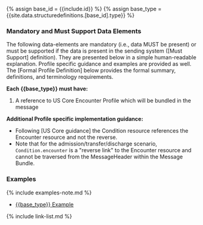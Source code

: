 
{% assign base_id = {{include.id}} %}
{% assign base_type = {{site.data.structuredefinitions.[base_id].type}} %}

### Mandatory and Must Support Data Elements

The following data-elements are mandatory (i.e., data MUST be present) or must be supported if the data is present in the sending system ([Must Support] definition). They are presented below in a simple human-readable explanation.  Profile specific guidance and examples are provided as well.  The [Formal Profile Definition] below provides the  formal summary, definitions, and  terminology requirements.

**Each {{base_type}} must have:**

1. A reference to US Core Encounter Profile which will be bundled in the message

**Additional Profile specific implementation guidance:**

- Following [US Core guidance] the Condition resource references the Encounter resource and not the reverse.
- Note that for the admission/transfer/discharge scenario, `Condition.encounter` is a "reverse link" to the Encounter resource and cannot be traversed from the MessageHeader within the Message Bundle.

### Examples

{% include examples-note.md %}

- [{{base_type}} Example]({{base_type}}-{{base_id}}-01.html)

{% include link-list.md %}
